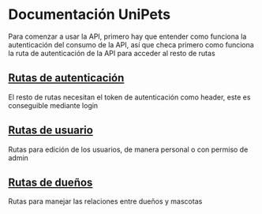 # Documentación UniPets

Para comenzar a usar la API, primero hay que entender como funciona la autenticación del consumo de la API, así que checa primero como funciona la ruta de autenticación de la API para acceder al resto de rutas

## [Rutas de autenticación](docs/auth.md "Documentación de las rutas de autenticación")

El resto de rutas necesitan el token de autenticación como header, este es conseguible mediante login

## [Rutas de usuario](docs/users.md "Documentación de las rutas de manejo de usuarios")

Rutas para edición de los usuarios, de manera personal o con permiso de admin

## [Rutas de dueños](docs/owners.md "Documentación de las rutas de dueños")

Rutas para manejar las relaciones entre dueños y mascotas
